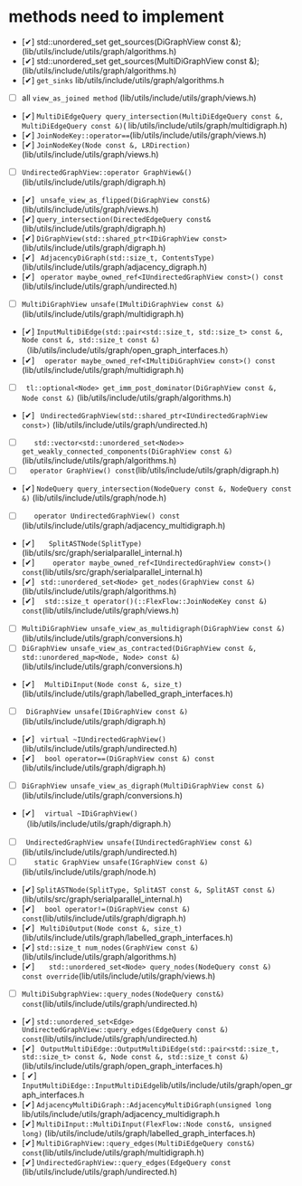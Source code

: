 # methods need to implement
-  [&#x2714;] std::unordered_set<Node> get_sources(DiGraphView const &);(lib/utils/include/utils/graph/algorithms.h)
- [&#x2714;] std::unordered_set<Node> get_sources(MultiDiGraphView const &);  (lib/utils/include/utils/graph/algorithms.h)
- [&#x2714;]  ` get_sinks ` lib/utils/include/utils/graph/algorithms.h
- [ ] all `view_as_joined method` (lib/utils/include/utils/graph/views.h)
- [&#x2714;] ` MultiDiEdgeQuery query_intersection(MultiDiEdgeQuery const &, MultiDiEdgeQuery const &) `( lib/utils/include/utils/graph/multidigraph.h)
- [&#x2714;] ` JoinNodeKey::operator== `(lib/utils/include/utils/graph/views.h)
- [&#x2714;] ` JoinNodeKey(Node const &, LRDirection) `(lib/utils/include/utils/graph/views.h)
- [ ] `UndirectedGraphView::operator GraphView&() ` (lib/utils/include/utils/graph/digraph.h)
- [&#x2714;] ` unsafe_view_as_flipped(DiGraphView const&)` (lib/utils/include/utils/graph/views.h)
- [&#x2714;] `query_intersection(DirectedEdgeQuery const& ` (lib/utils/include/utils/graph/digraph.h)
- [&#x2714;] ` DiGraphView(std::shared_ptr<IDiGraphView const>  ` (lib/utils/include/utils/graph/digraph.h)
- [&#x2714;] ` AdjacencyDiGraph(std::size_t, ContentsType)` (lib/utils/include/utils/graph/adjacency_digraph.h)
- [&#x2714;]  ` operator maybe_owned_ref<IUndirectedGraphView const>() const` (lib/utils/include/utils/graph/undirected.h)
- [ ] ` MultiDiGraphView unsafe(IMultiDiGraphView const &) ` (lib/utils/include/utils/graph/multidigraph.h)
- [&#x2714;] `InputMultiDiEdge(std::pair<std::size_t, std::size_t> const &, Node const &, std::size_t const &)` （lib/utils/include/utils/graph/open_graph_interfaces.h）
- [&#x2714;] `   operator maybe_owned_ref<IMultiDiGraphView const>() const ` (lib/utils/include/utils/graph/multidigraph.h)
- [ ] ` tl::optional<Node> get_imm_post_dominator(DiGraphView const &, Node const &)` (lib/utils/include/utils/graph/algorithms.h)
- [&#x2714;] `  UndirectedGraphView(std::shared_ptr<IUndirectedGraphView const>) ` (lib/utils/include/utils/graph/undirected.h)
- [ ] `    std::vector<std::unordered_set<Node>> get_weakly_connected_components(DiGraphView const &) `(lib/utils/include/utils/graph/algorithms.h) 
- [ ] `  operator GraphView() const`(lib/utils/include/utils/graph/digraph.h)
- [&#x2714;] ` NodeQuery query_intersection(NodeQuery const &, NodeQuery const &) ` (lib/utils/include/utils/graph/node.h)
- [ ] `   operator UndirectedGraphView() const` (lib/utils/include/utils/graph/adjacency_multidigraph.h)
- [&#x2714;]  `   SplitASTNode(SplitType)` (lib/utils/src/graph/serialparallel_internal.h)
- [&#x2714;]  `    operator maybe_owned_ref<IUndirectedGraphView const>() const`(lib/utils/src/graph/serialparallel_internal.h)
- [&#x2714;]  ` std::unordered_set<Node> get_nodes(GraphView const &)` (lib/utils/include/utils/graph/algorithms.h)
- [&#x2714;] `  std::size_t operator()(::FlexFlow::JoinNodeKey const &) const`(lib/utils/include/utils/graph/views.h)
- [ ] `MultiDiGraphView unsafe_view_as_multidigraph(DiGraphView const &)`(lib/utils/include/utils/graph/conversions.h)
- [ ] `DiGraphView unsafe_view_as_contracted(DiGraphView const &, std::unordered_map<Node, Node> const &)`(lib/utils/include/utils/graph/conversions.h)
- [&#x2714;] `   MultiDiInput(Node const &, size_t) ` (lib/utils/include/utils/graph/labelled_graph_interfaces.h)
- [ ] ` DiGraphView unsafe(IDiGraphView const &)` (lib/utils/include/utils/graph/digraph.h)
- [&#x2714;]  `  virtual ~IUndirectedGraphView() ` (lib/utils/include/utils/graph/undirected.h)
- [&#x2714;] `  bool operator==(DiGraphView const &) const` (lib/utils/include/utils/graph/digraph.h)
- [ ] `DiGraphView unsafe_view_as_digraph(MultiDiGraphView const &)`(lib/utils/include/utils/graph/conversions.h)
- [&#x2714;] `   virtual ~IDiGraphView()  `（lib/utils/include/utils/graph/digraph.h）
- [ ] ` UndirectedGraphView unsafe(IUndirectedGraphView const &)`(lib/utils/include/utils/graph/undirected.h)
- [ ] `   static GraphView unsafe(IGraphView const &)`(lib/utils/include/utils/graph/node.h)
- [&#x2714;] `SplitASTNode(SplitType, SplitAST const &, SplitAST const &)`(lib/utils/src/graph/serialparallel_internal.h)
- [&#x2714;] `   bool operator!=(DiGraphView const &) const `(lib/utils/include/utils/graph/digraph.h)
- [&#x2714;] `  MultiDiOutput(Node const &, size_t) `(lib/utils/include/utils/graph/labelled_graph_interfaces.h)
- [&#x2714;] `std::size_t num_nodes(GraphView const &) `(lib/utils/include/utils/graph/algorithms.h)
- [&#x2714;] `   std::unordered_set<Node> query_nodes(NodeQuery const &) const override`(lib/utils/include/utils/graph/views.h)
- [ ] `MultiDiSubgraphView::query_nodes(NodeQuery const&) const`(lib/utils/include/utils/graph/undirected.h)
- [&#x2714;] ` std::unordered_set<Edge> UndirectedGraphView::query_edges(EdgeQuery const &) const `(lib/utils/include/utils/graph/undirected.h)
- [&#x2714;] ` OutputMultiDiEdge::OutputMultiDiEdge(std::pair<std::size_t, std::size_t> const &, Node const &, std::size_t const &)`(lib/utils/include/utils/graph/open_graph_interfaces.h)
- [ &#x2714;] ` InputMultiDiEdge::InputMultiDiEdge `lib/utils/include/utils/graph/open_graph_interfaces.h
- [&#x2714;] `AdjacencyMultiDiGraph::AdjacencyMultiDiGraph(unsigned long ` lib/utils/include/utils/graph/adjacency_multidigraph.h
- [&#x2714;] `MultiDiInput::MultiDiInput(FlexFlow::Node const&, unsigned long)` (lib/utils/include/utils/graph/labelled_graph_interfaces.h)
- [&#x2714;] ` MultiDiGraphView::query_edges(MultiDiEdgeQuery const&) const `(lib/utils/include/utils/graph/multidigraph.h)
- [&#x2714;] `UndirectedGraphView::query_edges(EdgeQuery const ` (lib/utils/include/utils/graph/undirected.h)